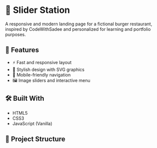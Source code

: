 # 🍔 Slider Station

A responsive and modern landing page for a fictional burger restaurant, inspired by CodeWithSadee and personalized for learning and portfolio purposes.

## 🚀 Features

- ⚡ Fast and responsive layout
- 🎨 Stylish design with SVG graphics
- 📱 Mobile-friendly navigation
- 🖼️ Image sliders and interactive menu

## 🛠️ Built With

- HTML5
- CSS3
- JavaScript (Vanilla)

## 📂 Project Structure

